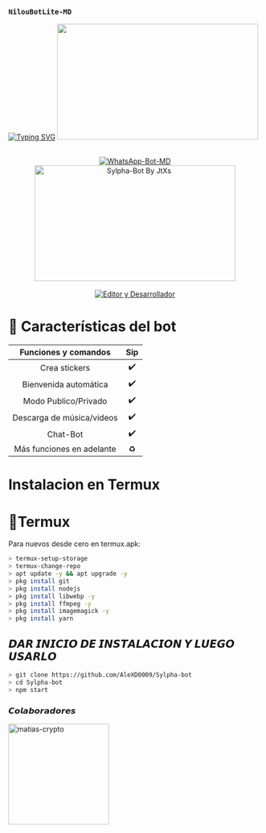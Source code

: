 ### `NilouBotLite-MD`

[![Typing SVG](https://readme-typing-svg.demolab.com?font=Fira+Code&pause=1000&color=0000FF&width=435&lines=Bienvenido+al+Bot+de+WhatsApp+Multidevice;Gracias+por+preferir+Sylpha-Bot)](https://git.io/typing-svg)
<img src="https://c.tenor.com/1TZFlVALQO4AAAAd/tenor.gif" width="400" height="230"/>
</div>
<br>
<div align="center">
<a href="https://tinyurl.com/Sylpha">
  <img title="WhatsApp-Bot-MD" src="https://img.shields.io/badge/-WHATSAPP--BOT--MD-green?colorA=%23ff0000&colorB=%23017e40&style=for-the-badge">
</a>
<br>
<img src="https://i.pinimg.com/736x/53/53/f0/5353f0f80c3ae6705911d2e966195566.jpg" alt="Sylpha-Bot By JtXs" width="400" height="230">
</div>
<br>
<div align="center">
  <a href="https://github.com/AleXD0009">
    <img title="Editor y Desarrollador" src="https://img.shields.io/badge/Autor-AleXD0009-orange?style=for-the-badge&logo=github">
  </a>
</div>

# 📖 Características del bot 
|  Funciones y comandos  |                                           Sip |
| :---------------------------------------------: | :-----------: |
| Crea stickers|✔️|
| Bienvenida automática|✔️|
| Modo Publico/Privado|✔️|
| Descarga de música/videos|✔️|
| Chat-Bot|✔️|
| Más funciones en adelante|♻️|

# Instalacion en Termux

# 📲Termux
Para nuevos desde cero en termux.apk:
```bash
> termux-setup-storage
> termux-change-repo
> apt update -y && apt upgrade -y
> pkg install git
> pkg install nodejs
> pkg install libwebp -y
> pkg install ffmpeg -y
> pkg install imagemagick -y
> pkg install yarn

```
## 𝘿𝘼𝙍 𝙄𝙉𝙄𝘾𝙄𝙊 𝘿𝙀 𝙄𝙉𝙎𝙏𝘼𝙇𝘼𝘾𝙄𝙊𝙉 𝙔 𝙇𝙐𝙀𝙂𝙊 𝙐𝙎𝘼𝙍𝙇𝙊
```bash
> git clone https://github.com/AleXD0009/Sylpha-bot
> cd Sylpha-bot 
> npm start
```
### 𝘾𝙤𝙡𝙖𝙗𝙤𝙧𝙖𝙙𝙤𝙧𝙚𝙨
<a href="https://github.com/matias-crypto"><img src="https://i.pinimg.com/564x/37/cc/f0/37ccf0b5f91c7450d45980f274fd49c2.jpg" width="200" height="200" alt="matias-crypto"/></a>




